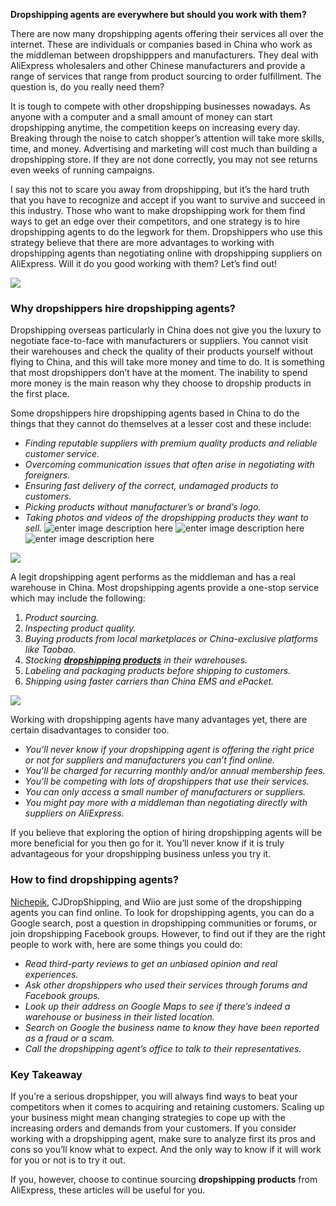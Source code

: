 

**Dropshipping agents are everywhere but should you work with them?**

There are now many dropshipping agents offering their services all over the internet. These are individuals or companies based in China who work as the middleman between dropshipppers and manufacturers. They deal with AliExpress wholesalers and other Chinese manufacturers and provide a range of services that range from product sourcing to order fulfillment. The question is, do you really need them?

It is tough to compete with other dropshipping businesses nowadays. As anyone with a computer and a small amount of money can start dropshipping anytime, the competition keeps on increasing every day. Breaking through the noise to catch shopper’s attention will take more skills, time, and money. Advertising and marketing will cost much than building a dropshipping store. If they are not done correctly, you may not see returns even weeks of running campaigns.

I say this not to scare you away from dropshipping, but it’s the hard truth that you have to recognize and accept if you want to survive and succeed in this industry. Those who want to make dropshipping work for them find ways to get an edge over their competitors, and one strategy is to hire dropshipping agents to do the legwork for them. Dropshippers who use this strategy believe that there are more advantages to working with dropshipping agents than negotiating online with dropshipping suppliers on AliExpress. Will it do you good working with them? Let’s find out!

[![](https://www.productmafia.com/wp-content/uploads/2019/10/blog-ad-2-300x60.png)](https://www.productmafia.com/home/)

### Why dropshippers hire dropshipping agents?

Dropshipping overseas particularly in China does not give you the luxury to negotiate face-to-face with manufacturers or suppliers. You cannot visit their warehouses and check the quality of their products yourself without flying to China, and this will take more money and time to do. It is something that most dropshippers don’t have at the moment. The inability to spend more money is the main reason why they choose to dropship products in the first place.

Some dropshippers hire dropshipping agents based in China to do the things that they cannot do themselves at a lesser cost and these include:

-   _Finding reputable suppliers with premium quality products and reliable customer service._
-   _Overcoming communication issues that often arise in negotiating with foreigners._
-   _Ensuring fast delivery of the correct, undamaged products to customers._
-   _Picking products without manufacturer’s or brand’s logo._
-   _Taking photos and videos of the dropshipping products they want to sell._
![enter image description here](https://i.imgur.com/4LMo3Wn.png)
![enter image description here](https://i.imgur.com/ELoSzTI.png)
![enter image description here](https://i.imgur.com/GXQePaJ.png)


![](https://www.productmafia.com/wp-content/uploads/2019/11/agent-china-300x200.jpg)

A legit dropshipping agent performs as the middleman and has a real warehouse in China. Most dropshipping agents provide a one-stop service which may include the following:

1.  _Product sourcing._
2.  _Inspecting product quality._
3.  _Buying products from local marketplaces or China-exclusive platforms like Taobao._
4.  _Stocking  [**dropshipping products**](https://www.productmafia.com/home/)  in their warehouses._
5.  _Labeling and packaging products before shipping to customers._
6.  _Shipping using faster carriers than China EMS and ePacket._

![](https://www.productmafia.com/wp-content/uploads/2019/11/agent-products-300x200.jpg)

Working with dropshipping agents have many advantages yet, there are certain disadvantages to consider too.

-   _You’ll never know if your dropshipping agent is offering the right price or not for suppliers and manufacturers you can’t find online._
-   _You’ll be charged for recurring monthly and/or annual membership fees._
-   _You’ll be competing with lots of dropshippers that use their services._
-   _You can only access a small number of manufacturers or suppliers._
-   _You might pay more with a middleman than negotiating directly with suppliers on AliExpress._

If you believe that exploring the option of hiring dropshipping agents will be more beneficial for you then go for it. You’ll never know if it is truly advantageous for your dropshipping business unless you try it.

### How to find dropshipping agents?

[Nichepik](https://www.nichepik.com), CJDropShipping, and Wiio are just some of the dropshipping agents you can find online. To look for dropshipping agents, you can do a Google search, post a question in dropshipping communities or forums, or join dropshipping Facebook groups. However, to find out if they are the right people to work with, here are some things you could do:

-   _Read third-party reviews to get an unbiased opinion and real experiences._
-   _Ask other dropshippers who used their services through forums and Facebook groups._
-   _Look up their address on Google Maps to see if there’s indeed a warehouse or business in their listed location._
-   _Search on Google the business name to know they have been reported as a fraud or a scam._
-   _Call the dropshipping agent’s office to talk to their representatives._

### Key Takeaway

If you’re a serious dropshipper, you will always find ways to beat your competitors when it comes to acquiring and retaining customers. Scaling up your business might mean changing strategies to cope up with the increasing orders and demands from your customers. If you consider working with a dropshipping agent, make sure to analyze first its pros and cons so you’ll know what to expect. And the only way to know if it will work for you or not is to try it out.

If you, however, choose to continue sourcing  **dropshipping products**  from AliExpress, these articles will be useful for you.
<!--stackedit_data:
eyJoaXN0b3J5IjpbMjA4Nzk2ODc0LDg3ODUxNzY4MCwyMTIzNj
U1MDcwLC0xODc0MDY5OTA3XX0=
-->